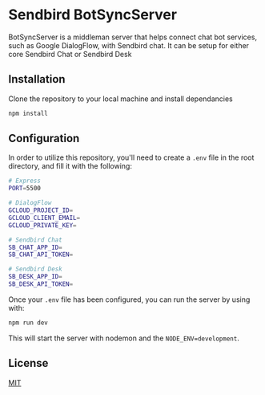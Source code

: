 # Sendbird BotSyncServer

BotSyncServer is a middleman server that helps connect chat bot services, such as Google DialogFlow, with Sendbird chat.
It can be setup for either core Sendbird Chat or Sendbird Desk

## Installation

Clone the repository to your local machine and install dependancies

```bash
npm install
```

## Configuration

In order to utilize this repository, you'll need to create a `.env` file in the root directory, and fill it with the following:

```bash
# Express
PORT=5500

# DialogFlow
GCLOUD_PROJECT_ID=
GCLOUD_CLIENT_EMAIL=
GCLOUD_PRIVATE_KEY=

# Sendbird Chat
SB_CHAT_APP_ID=
SB_CHAT_API_TOKEN=

# Sendbird Desk
SB_DESK_APP_ID=
SB_DESK_API_TOKEN=

```

Once your `.env` file has been configured, you can run the server by using with:

```bash
npm run dev
```

This will start the server with nodemon and the `NODE_ENV=development`.

## License

[MIT](https://choosealicense.com/licenses/mit/)
